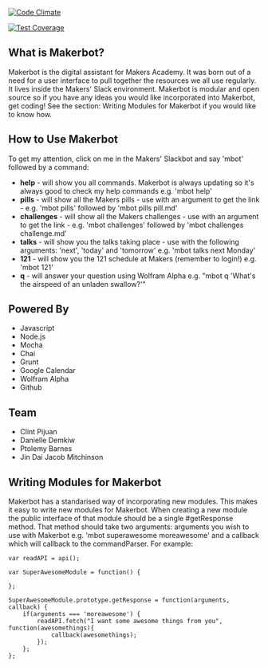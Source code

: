 [![Code Climate](https://codeclimate.com/repos/54ddc110e30ba070710052ce/badges/c04aa5a3fc98b0c98879/gpa.svg)](https://codeclimate.com/repos/54ddc110e30ba070710052ce/feed)

[![Test Coverage](https://codeclimate.com/repos/54ddc110e30ba070710052ce/badges/c04aa5a3fc98b0c98879/coverage.svg)](https://codeclimate.com/repos/54ddc110e30ba070710052ce/feed)

## What is Makerbot?

Makerbot is the digital assistant for Makers Academy. It was born out of a need for a user interface to pull together the resources we all use regularly. It lives inside the Makers' Slack environment. Makerbot is modular and open source so if you have any ideas you would like incorporated into Makerbot, get coding! See the section: Writing Modules for Makerbot if you would like to know how.

## How to Use Makerbot

To get my attention, click on me in the Makers' Slackbot and say 'mbot' followed by a command:

* **help** - will show you all commands. Makerbot is always updating so it's always good to check my help commands e.g. 'mbot help'
* **pills** - will show all the Makers pills - use with an argument to get the link - e.g. 'mbot pills' followed by 'mbot pills pill.md'
* **challenges** - will show all the Makers challenges - use with an argument to get the link - e.g. 'mbot challenges' followed by 'mbot challenges challenge.md'
* **talks** - will show you the talks taking place - use with the following arguments: 'next', 'today' and 'tomorrow' e.g. 'mbot talks next Monday'
* **121** - will show you the 121 schedule at Makers (remember to login!) e.g. 'mbot 121'
* **q** - will answer your question using Wolfram Alpha e.g. "mbot q 'What's the airspeed of an unladen swallow?'"

## Powered By

* Javascript
* Node.js
* Mocha
* Chai
* Grunt
* Google Calendar
* Wolfram Alpha
* Github

## Team

* Clint Pijuan
* Danielle Demkiw
* Ptolemy Barnes
* Jin Dai
Jacob Mitchinson


## Writing Modules for Makerbot

Makerbot has a standarised way of incorporating new modules. This makes it easy to write new modules for Makerbot. When creating a new module the public interface of that module should be a single #getResponse method. That method should take two arguments: arguments you wish to use with Makerbot e.g. 'mbot superawesome moreawesome' and a callback which will callback to the commandParser. For example:

````var api = require('api');
var readAPI = api();

var SuperAwesomeModule = function() {

};

SuperAwesomeModule.prototype.getResponse = function(arguments, callback) {
    if(arguments === 'moreawesome') {
        readAPI.fetch("I want some awesome things from you", function(awesomethings){
            callback(awesomethings);
        });
    };
};
````





